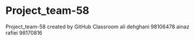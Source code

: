 # Project_team-58
Project_team-58 created by GitHub Classroom
ali dehghani 98106478
ainaz rafiei 98170816

